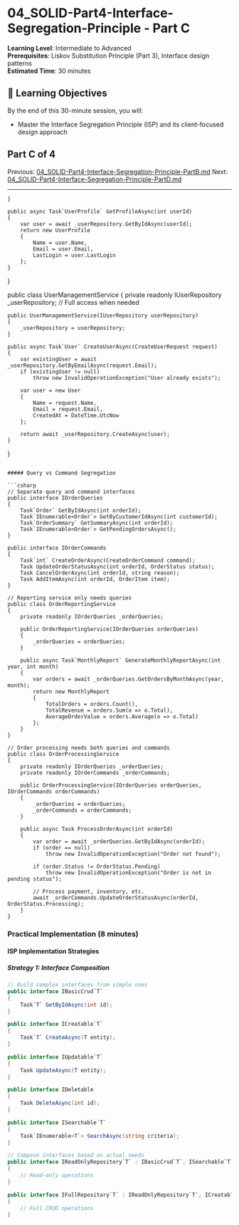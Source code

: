 # 04_SOLID-Part4-Interface-Segregation-Principle - Part C

**Learning Level**: Intermediate to Advanced  
**Prerequisites**: Liskov Substitution Principle (Part 3), Interface design patterns  
**Estimated Time**: 30 minutes  

## 🎯 Learning Objectives

By the end of this 30-minute session, you will:

- Master the Interface Segregation Principle (ISP) and its client-focused design approach

## Part C of 4

Previous: [04_SOLID-Part4-Interface-Segregation-Principle-PartB.md](04_SOLID-Part4-Interface-Segregation-Principle-PartB.md)
Next: [04_SOLID-Part4-Interface-Segregation-Principle-PartD.md](04_SOLID-Part4-Interface-Segregation-Principle-PartD.md)

---

    }
    
    public async Task`UserProfile` GetProfileAsync(int userId)
    {
        var user = await _userRepository.GetByIdAsync(userId);
        return new UserProfile
        {
            Name = user.Name,
            Email = user.Email,
            LastLogin = user.LastLogin
        };
    }
}

public class UserManagementService
{
    private readonly IUserRepository _userRepository; // Full access when needed

    public UserManagementService(IUserRepository userRepository)
    {
        _userRepository = userRepository;
    }
    
    public async Task`User` CreateUserAsync(CreateUserRequest request)
    {
        var existingUser = await _userRepository.GetByEmailAsync(request.Email);
        if (existingUser != null)
            throw new InvalidOperationException("User already exists");
            
        var user = new User
        {
            Name = request.Name,
            Email = request.Email,
            CreatedAt = DateTime.UtcNow
        };
        
        return await _userRepository.CreateAsync(user);
    }
}

```

##### Query vs Command Segregation

```csharp
// Separate query and command interfaces
public interface IOrderQueries
{
    Task`Order` GetByIdAsync(int orderId);
    Task`IEnumerable<Order`> GetByCustomerIdAsync(int customerId);
    Task`OrderSummary` GetSummaryAsync(int orderId);
    Task`IEnumerable<Order`> GetPendingOrdersAsync();
}

public interface IOrderCommands
{
    Task`int` CreateOrderAsync(CreateOrderCommand command);
    Task UpdateOrderStatusAsync(int orderId, OrderStatus status);
    Task CancelOrderAsync(int orderId, string reason);
    Task AddItemAsync(int orderId, OrderItem item);
}

// Reporting service only needs queries
public class OrderReportingService
{
    private readonly IOrderQueries _orderQueries;
    
    public OrderReportingService(IOrderQueries orderQueries)
    {
        _orderQueries = orderQueries;
    }
    
    public async Task`MonthlyReport` GenerateMonthlyReportAsync(int year, int month)
    {
        var orders = await _orderQueries.GetOrdersByMonthAsync(year, month);
        return new MonthlyReport
        {
            TotalOrders = orders.Count(),
            TotalRevenue = orders.Sum(o => o.Total),
            AverageOrderValue = orders.Average(o => o.Total)
        };
    }
}

// Order processing needs both queries and commands
public class OrderProcessingService
{
    private readonly IOrderQueries _orderQueries;
    private readonly IOrderCommands _orderCommands;
    
    public OrderProcessingService(IOrderQueries orderQueries, IOrderCommands orderCommands)
    {
        _orderQueries = orderQueries;
        _orderCommands = orderCommands;
    }
    
    public async Task ProcessOrderAsync(int orderId)
    {
        var order = await _orderQueries.GetByIdAsync(orderId);
        if (order == null)
            throw new InvalidOperationException("Order not found");
            
        if (order.Status != OrderStatus.Pending)
            throw new InvalidOperationException("Order is not in pending status");
            
        // Process payment, inventory, etc.
        await _orderCommands.UpdateOrderStatusAsync(orderId, OrderStatus.Processing);
    }
}
```

### Practical Implementation (8 minutes)

#### ISP Implementation Strategies

##### Strategy 1: Interface Composition

```csharp
// Build complex interfaces from simple ones
public interface IBasicCrud`T`
{
    Task`T` GetByIdAsync(int id);
}

public interface ICreatable`T`
{
    Task`T` CreateAsync(T entity);
}

public interface IUpdatable`T`
{
    Task UpdateAsync(T entity);
}

public interface IDeletable
{
    Task DeleteAsync(int id);
}

public interface ISearchable`T`
{
    Task`IEnumerable<T`> SearchAsync(string criteria);
}

// Compose interfaces based on actual needs
public interface IReadOnlyRepository`T` : IBasicCrud`T`, ISearchable`T`
{
    // Read-only operations
}

public interface IFullRepository`T` : IReadOnlyRepository`T`, ICreatable`T`, IUpdatable`T`, IDeletable
{
    // Full CRUD operations
}



